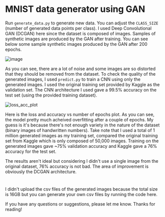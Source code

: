 # MNIST data generator using GAN
Run `generate_data.py` to generate new data. You can adjust the `CLASS_SIZE` (number of generated data points per class). I used Deep Convolutional GAN (DCGAN) here since the dataset is composed of images. Samples of synthetic images are produced by the GAN after training. You can see below some sample synthetic images produced by the GAN after 200 epochs.

![image](https://user-images.githubusercontent.com/60960803/127313801-aa8ecaff-4d51-44e7-b06a-54942dc0d713.png)

As you can see, there are a lot of noise and some images are so distorted that they should be removed from the dataset. To check the quality of the generated images, I used `predict.py` to train a CNN using only the generated images. I used the original training set provided by Kaggle as the validation set. The CNN architecture I used gave a 99.5% accuracy on the test set (using the provided training dataset).

![loss_acc_plot](https://user-images.githubusercontent.com/60960803/127314113-44dc9946-6a8f-4d56-943d-fb43225341d9.jpg)

Here is the loss and accuracy vs number of epochs plot. As you can see, the model pretty much acheived overfitting after a couple of epochs. My guess is it's because there's not enough variety in the nature of the dataset (binary images of handwritten numbers). Take note that I used a total of 1 million generated images as my training set, compared the original training set from Kaggle which is only composed of 50,000 images. Training on the generated images gave ~75% validation accuracy and Kaggle gave a 76% accuracy for the test set.

The results aren't ideal but considering I didn't use a single image from the original dataset, 76% accuracy is not bad. The area of improvement is obviously the DCGAN architecture.
#
I didn't upload the csv files of the generated images because the total size is 16GB but you can generate your own csv files by running the code here.

If you have any questions or suggestions, please let me know. Thanks for reading!
